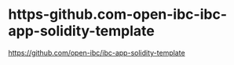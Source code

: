 # https-github.com-open-ibc-ibc-app-solidity-template
https://github.com/open-ibc/ibc-app-solidity-template
